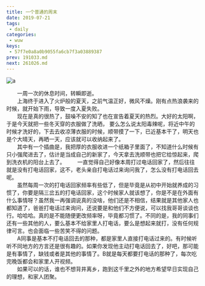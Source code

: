 ```yaml
---
title: 一个普通的周末
date: 2019-07-21
tags:
 - daily
categories:
 - wuw
keys:
 - 57f7e0a8a0b9055fa6cb7f3a03889387
prev: 191033.md
next: 261026.md
---
```


![a](https://gitee.com/snowyan/image/raw/master/2021/202111231046902.png)

<!-- more -->

&emsp;&emsp;一周一次的休息时间，转瞬即逝。  
&emsp;&emsp;上海终于进入了火炉般的夏天，之前气温正好，微风不燥。刚有点热浪袭来的时候，就开始下雨，导致一度入夏失败。  
&emsp;&emsp;现在是真的很热了，鼓噪不安的知了也在宣告着夏天的热烈。大好的太阳啊，于是今天就把一些冬天穿的衣服做了洗晒，
要么怎么说太阳毒辣呢，将近中午的时候才洗好的，下去去收凉薄衣服的时候，顺带摸了一下，已近基本干了，明天也是个大晴天，再晒一天，应该就可以收纳起来了。  
&emsp;&emsp;其中有一个插曲是，我把厚的衣服收进一个纸箱子里面了，不知道什么时候有只小强爬进去了，估计是当成自己的新家了，今天拿去洗顺带也把它给惊起来，爬到洗衣机的阳台上去了。 
&emsp;&emsp;一直觉得自己好像本周打过电话回家了，然后往往就是没有打电话回家，这不，老头亲自打电话过来询问我了，怎么没有打电话回去呢。  
&emsp;&emsp;虽然每周一次的打电话回家频率有些低了，但是毕竟是从初中开始就养成的习惯了，你要是隔三岔五的打电话回家，这个时候家人就该想了，你是不是在外面有什么事情呀？虽然我一再强调说真的没啥，他们还是不相信，结果就是其他家人也都知道了，爸爸打电话过来询问，还说要是和他们不方便说，可以找我哥哥谈谈也行。哈哈哈。真的是不能随便更改频率呀，毕竟都习惯了。不同的是，我的同事们还有一些其他的人，要么基本不给家里人打电话，要么是想起来就打，没有任何规律可言。也会面临一些苦笑不得的问题。  
&emsp;&emsp;A同事是基本不打电话回去的那种，都是家里人直接打电话过来的。有时候听听不同地方的方言还是很有趣的。如果你发现他主动打电话回去了，好吧，那可能是有事情了，缺钱或者是其他的事情了。B就是每天都要打电话的那种了，每次吃完晚饭都会和家里人开视频。  
&emsp;&emsp;如果可以的话，谁也不想背井离乡，跑到这千里之外的地方希望早日实现自己的理想，和家人团聚。
